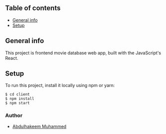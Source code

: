 ## Table of contents

- [General info](#general-info)
- [Setup](#setup)

## General info

This project is frontend movie database web app, built with the JavaScript's React.



## Setup

To run this project, install it locally using npm or yarn:

```
$ cd client
$ npm install
$ npm start
```

### Author

- [Abdulhakeem Muhammed](https://abdulhakeem-muhammed.netlify.app/)
